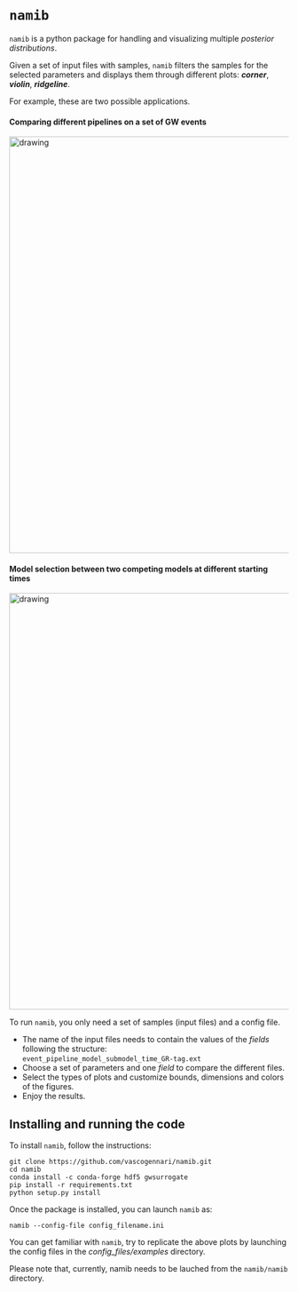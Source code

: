 # `namib`

`namib` is a python package for handling and visualizing multiple *posterior distributions*.

Given a set of input files with samples, `namib` filters the samples for the selected parameters and displays them through different plots: ***corner***, ***violin***, ***ridgeline***.

For example, these are two possible applications.
#### Comparing different pipelines on a set of GW events
<img src="https://github.com/vascogennari/namib/assets/62053184/0753647d-03e0-4592-bfd6-5670b8614656" alt="drawing" width="750"/>

#### Model selection between two competing models at different starting times
<img src="https://github.com/vascogennari/namib/assets/62053184/ac453ba8-150f-463e-a091-dbdc24218bd5" alt="drawing" width="750"/>

To run `namib`, you only need a set of samples (input files) and a config file.
- The name of the input files needs to contain the values of the *fields* following the structure:<br> `event_pipeline_model_submodel_time_GR-tag.ext`
- Choose a set of parameters and one *field* to compare the different files.
- Select the types of plots and customize bounds, dimensions and colors of the figures.
- Enjoy the results.


## Installing and running the code
To install `namib`, follow the instructions:

    git clone https://github.com/vascogennari/namib.git
    cd namib
    conda install -c conda-forge hdf5 gwsurrogate
    pip install -r requirements.txt
    python setup.py install
    
Once the package is installed, you can launch `namib` as:

    namib --config-file config_filename.ini
    
You can get familiar with `namib`, try to replicate the above plots by launching the config files in the *config_files/examples* directory.

Please note that, currently, namib needs to be lauched from the `namib/namib` directory.
